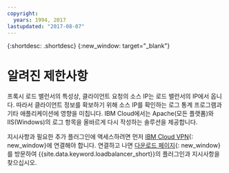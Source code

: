 ```yaml
---
copyright:
  years: 1994, 2017
lastupdated: "2017-08-07"
---
```


{:shortdesc: .shortdesc}
{:new_window: target="_blank"}

# 알려진 제한사항

프록시 로드 밸런서의 특성상, 클라이언트 요청의 소스 IP는 로드 밸런서의 IP에서 옵니다. 따라서 클라이언트 정보를 확보하기 위해 소스 IP를 확인하는 로그 통계 프로그램과 기타 애플리케이션에 영향을 미칩니다. IBM Cloud에서는 Apache(모든 플랫폼)와 IIS(Windows)의 로그 항목을 올바르게 다시 작성하는 솔루션을 제공합니다.

지시사항과 필요한 추가 플러그인에 액세스하려면 먼저 [IBM Cloud VPN](https://console.bluemix.net/docs/infrastructure/iaas-vpn/getting-started.html){: new_window}에 연결해야 합니다. 연결하고 나면 [다운로드 페이지](http://downloads.softlayer.local/loadbalancer/){: new_window}를 방문하여 {{site.data.keyword.loadbalancer_short}}의 플러그인과 지시사항을 찾으십시오.
